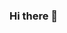 ### Hi there 👋

<!--
Meu nome é Maurilio Benevento, sou professor e consultor em tecnologia da informação na Hands4e. 

Abaixo um breve histórico sobre mim:

- 🔭 Sou estudante bolsista de doutorado. 
- 🌱 Sou karateca. 
- 👯 Adoro pesquisas sobre assuntos variados.
- 🤔 A minha curiosidade me leva para caminhos intrigantes.
- 💬 Gosto de ajudar os outros. 
- 📫 Acho que os desafios são o motor do nosso desenvolvimento.
- 😄 Estou em busca de novas ideias.
- ⚡ Me diverto assistinto coreográfias modernas. 
-->
